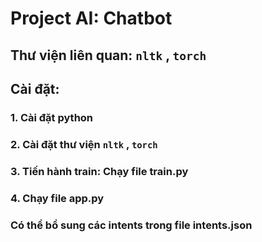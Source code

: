 # Project AI: Chatbot
## Thư viện liên quan: `nltk` , `torch`
## Cài đặt:
### 1. Cài đặt python
### 2. Cài đặt thư viện `nltk` , `torch`
### 3. Tiến hành train: Chạy file train.py
### 4. Chạy file app.py
### Có thể bổ sung các intents trong file intents.json

